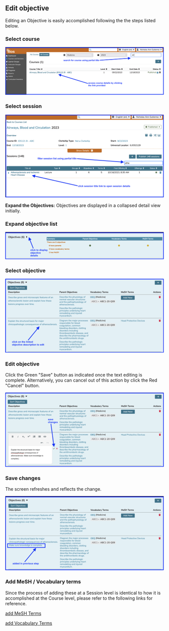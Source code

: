 ## Edit objective

Editing an Objective is easily accomplished following the the steps listed below.

### Select course

![click on the course title link to open it](../../images/edit_session_objective/select_course.png)

### Select session

![click on the session title link to open it](../../images/edit_session_objective/select_session.png)

**Expand the Objectives:** Objectives are displayed in a collapsed detail view initially.

### Expand objective list

![expand the list](../../images/edit_session_objective/expand_list.png)

### Select objective

![select objective](../../images/edit_session_objective/select_session_obj.png)

### Edit objective

Click the Green "Save" button as indicated once the text editing is complete. Alternatively, you can cancel out of this action by click the Red "Cancel" button.

![save changes?](../../images/edit_session_objective/save_changes.png)

### Save changes

The screen refreshes and reflects the change.

![update saved](../../images/edit_session_objective/updated_record.png)

### Add MeSH / Vocabulary terms

Since the process of adding these at a Session level is identical to how it is accomplished at the Course level, please refer to the following links for reference.

[add MeSH Terms](https://iliosproject.gitbook.io/ilios-user-guide/courses-and-sessions/courses/edit-objective#attach-mesh-term-s)

[add Vocabulary Terms](https://iliosproject.gitbook.io/ilios-user-guide/courses-and-sessions/courses/edit-objective#add-vocabulary-terms)



